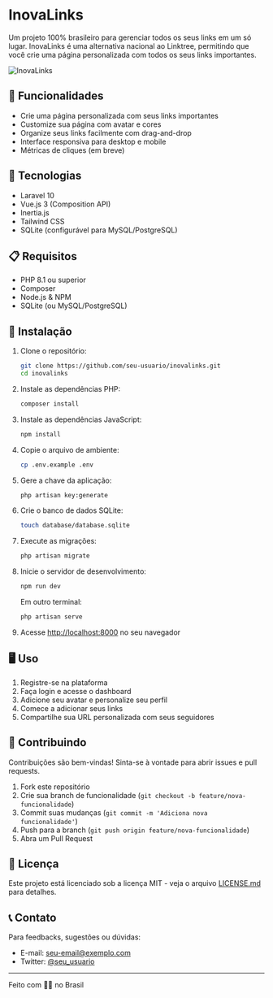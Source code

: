 # InovaLinks

Um projeto 100% brasileiro para gerenciar todos os seus links em um só lugar. InovaLinks é uma alternativa nacional ao Linktree, permitindo que você crie uma página personalizada com todos os seus links importantes.

![InovaLinks](/public/logo.png)

## 🌟 Funcionalidades

- Crie uma página personalizada com seus links importantes
- Customize sua página com avatar e cores
- Organize seus links facilmente com drag-and-drop
- Interface responsiva para desktop e mobile
- Métricas de cliques (em breve)

## 🔧 Tecnologias

- Laravel 10
- Vue.js 3 (Composition API)
- Inertia.js
- Tailwind CSS
- SQLite (configurável para MySQL/PostgreSQL)

## 📋 Requisitos

- PHP 8.1 ou superior
- Composer
- Node.js & NPM
- SQLite (ou MySQL/PostgreSQL)

## 🚀 Instalação

1. Clone o repositório:
   ```bash
   git clone https://github.com/seu-usuario/inovalinks.git
   cd inovalinks
   ```

2. Instale as dependências PHP:
   ```bash
   composer install
   ```

3. Instale as dependências JavaScript:
   ```bash
   npm install
   ```

4. Copie o arquivo de ambiente:
   ```bash
   cp .env.example .env
   ```

5. Gere a chave da aplicação:
   ```bash
   php artisan key:generate
   ```

6. Crie o banco de dados SQLite:
   ```bash
   touch database/database.sqlite
   ```

7. Execute as migrações:
   ```bash
   php artisan migrate
   ```

8. Inicie o servidor de desenvolvimento:
   ```bash
   npm run dev
   ```
   Em outro terminal:
   ```bash
   php artisan serve
   ```

9. Acesse [http://localhost:8000](http://localhost:8000) no seu navegador

## 🖥️ Uso

1. Registre-se na plataforma
2. Faça login e acesse o dashboard
3. Adicione seu avatar e personalize seu perfil
4. Comece a adicionar seus links
5. Compartilhe sua URL personalizada com seus seguidores

## 🤝 Contribuindo

Contribuições são bem-vindas! Sinta-se à vontade para abrir issues e pull requests.

1. Fork este repositório
2. Crie sua branch de funcionalidade (`git checkout -b feature/nova-funcionalidade`)
3. Commit suas mudanças (`git commit -m 'Adiciona nova funcionalidade'`)
4. Push para a branch (`git push origin feature/nova-funcionalidade`)
5. Abra um Pull Request

## 📄 Licença

Este projeto está licenciado sob a licença MIT - veja o arquivo [LICENSE.md](LICENSE.md) para detalhes.

## 📞 Contato

Para feedbacks, sugestões ou dúvidas:
- E-mail: [seu-email@exemplo.com](mailto:seu-email@exemplo.com)
- Twitter: [@seu_usuario](https://twitter.com/seu_usuario)

---
Feito com 💚💛 no Brasil 